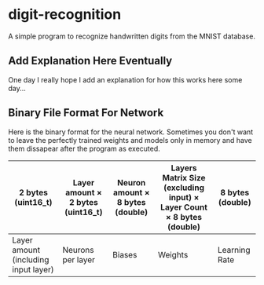 # digit-recognition

A simple program to recognize handwritten digits from the MNIST database.

## Add Explanation Here Eventually

One day I really hope I add an explanation for how this works here some day...

## Binary File Format For Network

Here is the binary format for the neural network. Sometimes you don't want to leave the perfectly trained weights and models only in memory and have them dissapear after the program as executed.

| 2 bytes (uint16_t) | Layer amount $\times$ 2 bytes (uint16_t) | Neuron amount $\times$ 8 bytes (double) | Layers Matrix Size (excluding input) $\times$ Layer Count $\times$ 8 bytes (double) | 8 bytes (double) |
| - | - | - | - | - |
| Layer amount (including input layer) | Neurons per layer | Biases | Weights | Learning Rate |
